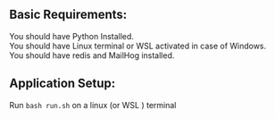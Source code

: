 ## Basic Requirements: 
You should have Python Installed.  
You should have Linux terminal or WSL activated in case of Windows.  
You should have redis and MailHog installed.  


## Application Setup:
Run ` bash run.sh ` on a linux (or WSL ) terminal

    
